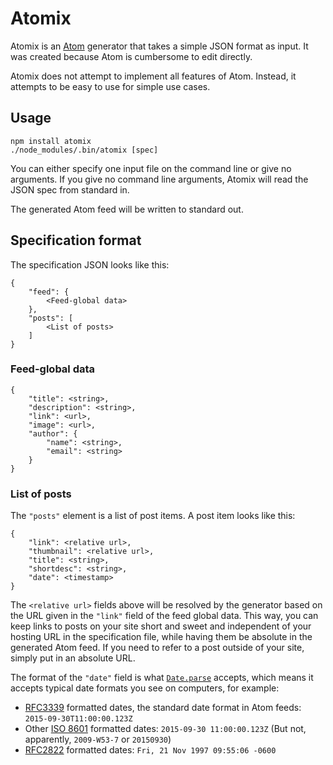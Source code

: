 Atomix
======

Atomix is an [Atom][atom] generator that takes a simple JSON format as input. It
was created because Atom is cumbersome to edit directly.

Atomix does not attempt to implement all features of Atom. Instead, it attempts
to be easy to use for simple use cases.

[atom]: https://en.wikipedia.org/wiki/Atom_%28standard%29

Usage
-----

    npm install atomix
    ./node_modules/.bin/atomix [spec]

You can either specify one input file on the command line or give no arguments.
If you give no command line arguments, Atomix will read the JSON spec from
standard in.

The generated Atom feed will be written to standard out.

Specification format
--------------------

The specification JSON looks like this:

	{
		"feed": {
			<Feed-global data>
		},
		"posts": [
			<List of posts>
		]
	}

### Feed-global data ###

	{
		"title": <string>,
		"description": <string>,
		"link": <url>,
		"image": <url>,
		"author": {
			"name": <string>,
			"email": <string>
		}
	}

### List of posts ###

The `"posts"` element is a list of post items. A post item looks like this:

	{
		"link": <relative url>,
		"thumbnail": <relative url>,
		"title": <string>,
		"shortdesc": <string>,
		"date": <timestamp>
	}

The `<relative url>` fields above will be resolved by the generator based on the
URL given in the `"link"` field of the feed global data. This way, you can keep
links to posts on your site short and sweet and independent of your hosting URL
in the specification file, while having them be absolute in the generated Atom
feed. If you need to refer to a post outside of your site, simply put in an
absolute URL.

The format of the `"date"` field is what [`Date.parse`][date.parse] accepts,
which means it accepts typical date formats you see on computers, for example:

 * [RFC3339][rfc3339] formatted dates, the standard date format in Atom feeds:
  `2015-09-30T11:00:00.123Z`
 * Other [ISO 8601][iso8601] formatted dates: `2015-09-30 11:00:00.123Z`
   (But not, apparently, `2009-W53-7` or `20150930`)
 * [RFC2822][rfc2822] formatted dates: `Fri, 21 Nov 1997 09:55:06 -0600`

[date.parse]: https://developer.mozilla.org/en-US/docs/Web/JavaScript/Reference/Global_Objects/Date/parse
[rfc2822]: http://tools.ietf.org/html/rfc2822#page-14
[rfc3339]: https://www.ietf.org/rfc/rfc3339.txt
[iso8601]: https://xkcd.com/1179/
